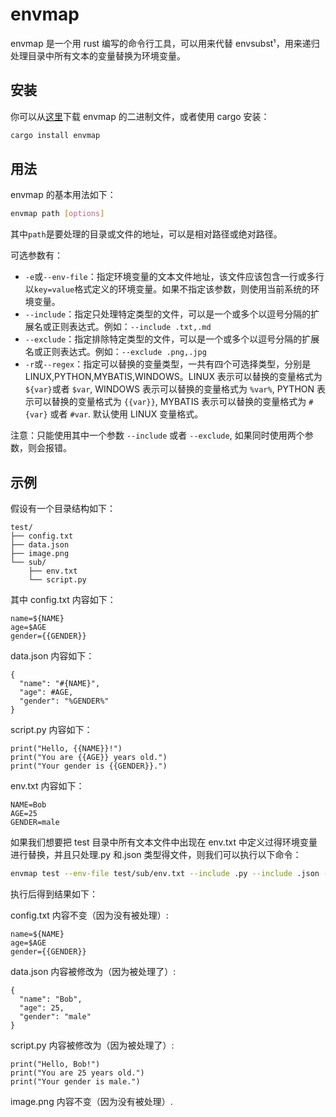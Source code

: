 # envmap

envmap 是一个用 rust 编写的命令行工具，可以用来代替 envsubst¹，用来递归处理目录中所有文本的变量替换为环境变量。

## 安装

你可以从[这里](https://github.com/padeyao4/envmap/releases)下载 envmap 的二进制文件，或者使用 cargo 安装：

```bash
cargo install envmap
```

## 用法

envmap 的基本用法如下：

```bash
envmap path [options]
```

其中`path`是要处理的目录或文件的地址，可以是相对路径或绝对路径。

可选参数有：

- `-e`或`--env-file`：指定环境变量的文本文件地址，该文件应该包含一行或多行以`key=value`格式定义的环境变量。如果不指定该参数，则使用当前系统的环境变量。
- `--include`：指定只处理特定类型的文件，可以是一个或多个以逗号分隔的扩展名或正则表达式。例如：`--include .txt,.md`
- `--exclude`：指定排除特定类型的文件，可以是一个或多个以逗号分隔的扩展名或正则表达式。例如：`--exclude .png,.jpg`
- `-r`或`--regex`：指定可以替换的变量类型，一共有四个可选择类型，分别是 LINUX,PYTHON,MYBATIS,WINDOWS。LINUX 表示可以替换的变量格式为`${var}`或者 `$var`, WINDOWS 表示可以替换的变量格式为 `%var%`, PYTHON 表示可以替换的变量格式为 `{{var}}`, MYBATIS 表示可以替换的变量格式为 `#{var}` 或者 `#var`. 默认使用 LINUX 变量格式。

注意：只能使用其中一个参数 `--include` 或者 `--exclude`, 如果同时使用两个参数，则会报错。

## 示例

假设有一个目录结构如下：

```text
test/
├── config.txt
├── data.json
├── image.png
└── sub/
    ├── env.txt
    └── script.py
```

其中 config.txt 内容如下：

```text
name=${NAME}
age=$AGE
gender={{GENDER}}
```

data.json 内容如下：

```text
{
  "name": "#{NAME}",
  "age": #AGE,
  "gender": "%GENDER%"
}
```

script.py 内容如下：

```text
print("Hello, {{NAME}}!")
print("You are {{AGE}} years old.")
print("Your gender is {{GENDER}}.")
```

env.txt 内容如下：

```text
NAME=Bob
AGE=25
GENDER=male
```

如果我们想要把 test 目录中所有文本文件中出现在 env.txt 中定义过得环境变量进行替换，并且只处理.py 和.json 类型得文件，则我们可以执行以下命令：

```bash
envmap test --env-file test/sub/env.txt --include .py --include .json --regex PYTHON
```

执行后得到结果如下：

config.txt 内容不变（因为没有被处理）:

```text
name=${NAME}
age=$AGE
gender={{GENDER}}
```

data.json 内容被修改为（因为被处理了）:

```text
{
  "name": "Bob",
  "age": 25,
  "gender": "male"
}
```

script.py 内容被修改为（因为被处理了）:

```text
print("Hello, Bob!")
print("You are 25 years old.")
print("Your gender is male.")
```

image.png 内容不变（因为没有被处理）.
